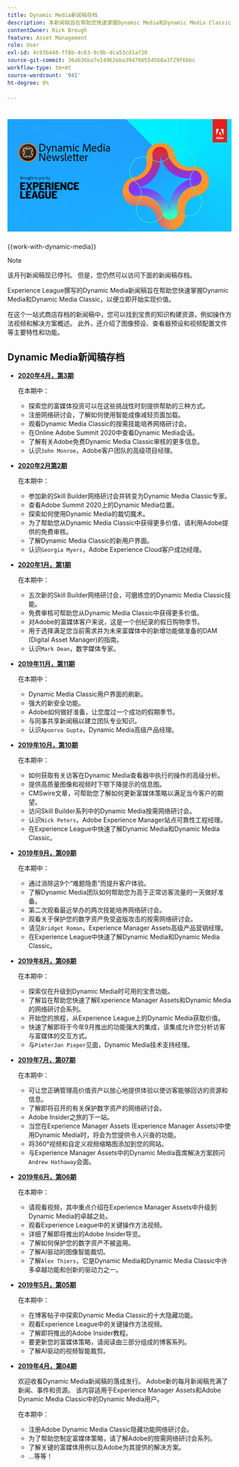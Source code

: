 ```yaml
---
title: Dynamic Media新闻稿存档
description: 本新闻稿旨在帮助您快速掌握Dynamic Media和Dynamic Media Classic，以便立即实现价值。
contentOwner: Rick Brough
feature: Asset Management
role: User
exl-id: 4c93b448-ff8b-4c63-9c9b-dca53cd1af20
source-git-commit: 36ab36ba7e14962eba3947865545b8a3f29f6bbc
workflow-type: tm+mt
source-wordcount: '941'
ht-degree: 0%

---
```


# ![Dynamic Media新闻稿徽标](/help/assets/dynamic-media/assets/dynamic-media-newsletter-logo.png)

{{work-with-dynamic-media}}

>[!NOTE]
>
>该月刊新闻稿现已停刊。 但是，您仍然可以访问下面的新闻稿存档。

Experience League撰写的Dynamic Media新闻稿旨在帮助您快速掌握Dynamic Media和Dynamic Media Classic，以便立即开始实现价值。

在这个一站式商店存档的新闻稿中，您可以找到宝贵的知识构建资源，例如操作方法视频和解决方案概述。 此外，还介绍了图像预设、查看器预设和视频配置文件等主要特性和功能。

<!-- ## Get inspired. Stay informed.

[Sign up](https://www.adobe.com/subscription/dynamic-media-newsletter.html) to receive the Dynamic Media Newsletter on a monthly basis in your inbox. -->

## Dynamic Media新闻稿存档

<!-- * **[May 2020, Issue 4](https://expleague.azureedge.net/assets/aem/Experience-Insider-vol.31.html)**

    In this issue:

    * What business continuity means in uncertain times.
    * Key takeaways from the first all-digital Adobe Summit.
    * Must-watch Experience Manager breakout sessions.
    * Summit customer spotlight: Under Armour.
    * Never miss an Experience Insider webinar.
    * Public sector spotlight: The urgent need for digital enrollment.
    * Look what's new in Experience Manager Innovation.
    * Build your Experience Manager skills *live* with the Adobe pros.
    * Connect with the Adobe Experience Manager Community.
    * Fast-track your Adobe expertise with Adobe Experience League. -->

* **[2020年4月，第3期](https://experienceleague.adobe.com/tools/dynamic-media-demo/newsletter/Dynamic_Media_Newsletter_04_2020_April.html)**

  在本期中：

   * 探索您的富媒体投资可以在这些挑战性时刻提供帮助的三种方式。
   * 注册网络研讨会，了解如何使用智能成像减轻页面加载。
   * 观看Dynamic Media Classic的按需技能培养网络研讨会。
   * 在Online Adobe Summit 2020中查看Dynamic Media会话。
   * 了解有关Adobe免费Dynamic Media Classic审核的更多信息。
   * 认识`John Monroe`，Adobe客户团队的高级项目经理。

* **[2020年2月第2期](https://experienceleague.adobe.com/tools/dynamic-media-demo/newsletter/Dynamic_Media_Newsletter_02_2020_Feb.html)**

  在本期中：

   * 参加新的Skill Builder网络研讨会并转变为Dynamic Media Classic专家。
   * 查看Adobe Summit 2020上的Dynamic Media位置。
   * 探索如何使用Dynamic Media的裁切魔术。
   * 为了帮助您从Dynamic Media Classic中获得更多价值，请利用Adobe提供的免费审核。
   * 了解Dynamic Media Classic的新用户界面。
   * 认识`Georgia Myers`，Adobe Experience Cloud客户成功经理。

* **[2020年1月，第1期](https://experienceleague.adobe.com/tools/dynamic-media-demo/newsletter/Dynamic_Media_Newsletter_01_2020_Jan.html)**

  在本期中：

   * 五次新的Skill Builder网络研讨会，可磨练您的Dynamic Media Classic技能。
   * 免费审核可帮助您从Dynamic Media Classic中获得更多价值。
   * 对Adobe的富媒体客户来说，这是一个创纪录的假日购物季节。
   * 用于选择满足您当前需求并为未来富媒体中的新增功能做准备的DAM (Digital Asset Manager)的指南。
   * 认识`Mark Dean`，数字媒体专家。

* **[2019年11月，第11期](https://experienceleague.adobe.com/tools/dynamic-media-demo/newsletter/Dynamic_Media_Newsletter_11_2019_Nov.html)**

  在本期中：

   * Dynamic Media Classic用户界面的刷新。
   * 强大的新安全功能。
   * Adobe如何做好准备，让您度过一个成功的假期季节。
   * 与同事共享新闻稿以建立团队专业知识。
   * 认识`Apoorva Gupta`，Dynamic Media高级产品经理。

* **[2019年10月，第10期](https://experienceleague.adobe.com/tools/dynamic-media-demo/newsletter/Dynamic_Media_Newsletter_10_2019_Oct.html)**

  在本期中：

   * 如何获取有关访客在Dynamic Media查看器中执行的操作的高级分析。
   * 提供高质量图像和视频时下颚下降提示的信息图。
   * CMSwire文章，可帮助您了解如何更新富媒体策略以满足当今客户的期望。
   * 访问Skill Builder系列中的Dynamic Media按需网络研讨会。
   * 认识`Nick Peters`，Adobe Experience Manager站点可靠性工程经理。
   * 在Experience League中快速了解Dynamic Media和Dynamic Media Classic。

* **[2019年9月，第09期](https://experienceleague.adobe.com/tools/dynamic-media-demo/newsletter/Dynamic_Media_Newsletter_09_2019_Sept.html)**

  在本期中：

   * 通过消除这9个“难题隐患”而提升客户体验。
   * 了解Dynamic Media团队如何帮助您为高于正常访客流量的一天做好准备。
   * 第二次观看最近举办的两次技能培养网络研讨会。
   * 观看关于保护您的数字资产免受盗版攻击的按需网络研讨会。
   * 请见`Bridget Roman`，Experience Manager Assets高级产品营销经理。
   * 在Experience League中快速了解Dynamic Media和Dynamic Media Classic。

* **[2019年8月，第08期](https://experienceleague.adobe.com/tools/dynamic-media-demo/newsletter/Dynamic_Media_Newsletter_08_2019_Aug.html)**

  在本期中：

   * 探索仅在升级到Dynamic Media时可用的宝贵功能。
   * 了解旨在帮助您快速了解Experience Manager Assets和Dynamic Media的网络研讨会系列。
   * 开始您的旅程，从Experience League上的Dynamic Media获取价值。
   * 快速了解即将于今年9月推出的功能强大的集成，该集成允许您分析访客与富媒体的交互方式。
   * 与`PieterJan Pieper`见面，Dynamic Media技术支持经理。

* **[2019年7月，第07期](https://experienceleague.adobe.com/tools/dynamic-media-demo/newsletter/Dynamic_Media_Newsletter_07_2019_July.html)**

  在本期中：

   * 可让您正确管理高价值资产以放心地提供体验以使访客能够回访的资源和信息。
   * 了解即将召开的有关保护数字资产的网络研讨会。
   * Adobe Insider之旅的下一站。
   * 当您在Experience Manager Assets (Experience Manager Assets)中使用Dynamic Media时，将会为您提供令人兴奋的功能。
   * 将360°视频和自定义视频缩略图添加到您的网站。
   * 与Experience Manager Assets中的Dynamic Media首席解决方案顾问`Andrew Hathaway`会面。

* **[2019年6月，第06期](https://experienceleague.adobe.com/tools/dynamic-media-demo/newsletter/Dynamic_Media_Newsletter_06_2019_June.html)**

  在本期中：

   * 请观看视频，其中重点介绍在Experience Manager Assets中升级到Dynamic Media的卓越之处。
   * 观看Experience League中的关键操作方法视频。
   * 详细了解即将推出的Adobe Insider导览。
   * 了解如何保护您的数字资产不被盗用。
   * 了解AI驱动的图像智能裁切。
   * 了解`Alex Thiers`，它是Dynamic Media和Dynamic Media Classic中许多卓越功能和创新的驱动力之一。

* **[2019年5月，第05期](https://experienceleague.adobe.com/tools/dynamic-media-demo/newsletter/Dynamic_Media_Newsletter_05_2019_May.html)**

  在本期中：

   * 在博客帖子中探索Dynamic Media Classic的十大隐藏功能。
   * 观看Experience League中的关键操作方法视频。
   * 了解即将推出的Adobe Insider教程。
   * 要更新您的富媒体策略，请阅读由三部分组成的博客系列。
   * 了解AI驱动的视频智能裁剪。

* **[2019年4月，第04期](https://experienceleague.adobe.com/tools/dynamic-media-demo/newsletter/Dynamic_Media_Newsletter_04_2019_April.html)**

  欢迎收看Dynamic Media新闻稿的落成发行。 Adobe新的每月新闻稿充满了新闻、事件和资源。 该内容适用于Experience Manager Assets和Adobe Dynamic Media Classic中的Dynamic Media用户。

  在本期中：

   * 注册Adobe Dynamic Media Classic隐藏功能网络研讨会。
   * 为了帮助您制定富媒体策略，请了解Adobe的按需网络研讨会系列。
   * 了解关键的富媒体用例以及Adobe为其提供的解决方案。
   * ...等等！
